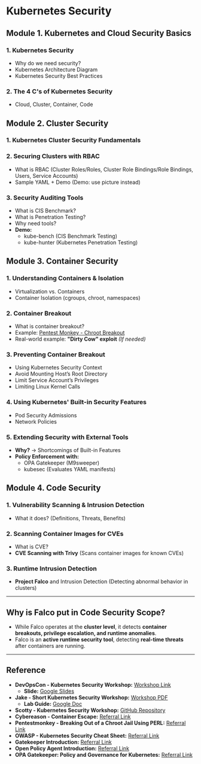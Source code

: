# Kubernetes Security  

## Module 1. Kubernetes and Cloud Security Basics
### 1. Kubernetes Security
- Why do we need security?
- Kubernetes Architecture Diagram
- Kubernetes Security Best Practices  

### 2. The 4 C's of Kubernetes Security  
- Cloud, Cluster, Container, Code  

## Module 2. Cluster Security  
### 1. Kubernetes Cluster Security Fundamentals  

### 2. Securing Clusters with RBAC  
- What is RBAC (Cluster Roles/Roles, Cluster Role Bindings/Role Bindings, Users, Service Accounts)  
- Sample YAML + Demo (Demo: use picture instead)  

### 3. Security Auditing Tools  
- What is CIS Benchmark?
- What is Penetration Testing?
- Why need tools?  
- **Demo:**  
  - kube-bench (CIS Benchmark Testing)
  - kube-hunter (Kubernetes Penetration Testing)  

## Module 3. Container Security  
### 1. Understanding Containers & Isolation  
- Virtualization vs. Containers  
- Container Isolation (cgroups, chroot, namespaces)  

### 2. Container Breakout  
- What is container breakout?  
- Example: [Pentest Monkey - Chroot Breakout](https://pentestmonkey.net/blog/chroot-breakout-perl)  
- Real-world example: **"Dirty Cow" exploit** *(If needed)*  

### 3. Preventing Container Breakout  
- Using Kubernetes Security Context  
- Avoid Mounting Host’s Root Directory  
- Limit Service Account’s Privileges  
- Limiting Linux Kernel Calls  

### 4. Using Kubernetes' Built-in Security Features  
- Pod Security Admissions  
- Network Policies  

### 5. Extending Security with External Tools  
- **Why?** → Shortcomings of Built-in Features  
- **Policy Enforcement with:**  
  - OPA Gatekeeper (M9sweeper)
  - kubesec (Evaluates YAML manifests) 

## Module 4. Code Security  
### 1. Vulnerability Scanning & Intrusion Detection  
- What it does?  (Definitions, Threats, Benefits)

### 2. Scanning Container Images for CVEs  
- What is CVE?
- **CVE Scanning with Trivy** (Scans container images for known CVEs)  

### 3. Runtime Intrusion Detection  
- **Project Falco** and Intrusion Detection (Detecting abnormal behavior in clusters)  

---

## Why is Falco put in Code Security Scope?  
- While Falco operates at the **cluster level**, it detects **container breakouts, privilege escalation, and runtime anomalies**.  
- Falco is an **active runtime security tool**, detecting **real-time threats** after containers are running.  

---

## Reference  
- **DevOpsCon - Kubernetes Security Workshop:** [Workshop Link](https://devopscon.io/kubernetes-ecosystem/kubernetes-security-workshop/)  
  - **Slide:** [Google Slides](https://docs.google.com/presentation/d/1b8P19XOtsLzpS5vJtlUhzTVPEByhEQB6wBGotc7c_PE/edit#slide=id.g2010fd6445c_0_667)  
- **Jake - Short Kubernetes Security Workshop:** [Workshop PDF](https://conf42.github.io/static/slides/Conf42%20Kube%20Native%202023%20-%20Jacob%20Beasley.pdf)  
  - **Lab Guide:** [Google Doc](https://docs.google.com/document/d/18wwz2vxDK1kdvCyUMXdr7XcKF0bQ8yrfuRi067RwP8A/edit?tab=t.0#heading=h.3qrtvg9967oy)  
- **Scotty - Kubernetes Security Workshop:** [GitHub Repository](https://github.com/scotty-c/kubernetes-security-workshop/tree/master)
- **Cybereason - Container Escape:** [Referral Link](https://www.cybereason.com/blog/container-escape-all-you-need-is-cap-capabilities)
- **Pentestmonkey - Breaking Out of a Chroot Jail Using PERL:** [Referral Link](https://pentestmonkey.net/blog/chroot-breakout-perl)
- **OWASP - Kubernetes Security Cheat Sheet:** [Referral Link](https://cheatsheetseries.owasp.org/cheatsheets/Kubernetes_Security_Cheat_Sheet.html)
- **Gatekeeper Introduction:** [Referral Link](https://open-policy-agent.github.io/gatekeeper/website/docs/)
- **Open Policy Agent Introduction:** [Referral Link](https://www.openpolicyagent.org/)
- **OPA Gatekeeper: Policy and Governance for Kubernetes:** [Referral Link](https://kubernetes.io/blog/2019/08/06/opa-gatekeeper-policy-and-governance-for-kubernetes/)
